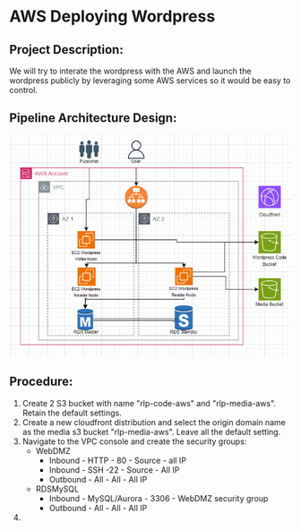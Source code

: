 # AWS Deploying Wordpress

## Project Description:
We will try to interate the wordpress with the AWS and launch the wordpress publicly by leveraging some AWS services so it would be easy to control.

## Pipeline Architecture Design:
![Pipeline Architecture](image/aws-pipeline.png)

## Procedure:
1. Create 2 S3 bucket with name "rlp-code-aws" and "rlp-media-aws". Retain the default settings.
2. Create a new cloudfront distribution and select the origin domain name as the media s3 bucket "rlp-media-aws". Leave all the default setting.
3. Navigate to the VPC console and create the security groups:
   - WebDMZ
     -  Inbound - HTTP - 80 - Source - all IP
     -  Inbound - SSH -22 - Source - All IP
     -  Outbound - All - All - All IP
   - RDSMySQL
     - Inbound - MySQL/Aurora - 3306 - WebDMZ security group
     - Outbound - All - All - All IP
4. 
